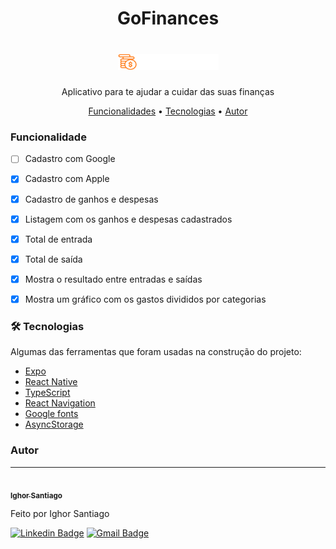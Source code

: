 <h1 align="center">GoFinances</h1>

<h1 align="center">
  <img alt="GoFinances" title="#GoFinances" src="./assets/logo-redme.png" />
</h1>

<p align="center">Aplicativo para te ajudar a cuidar das suas finanças</p>

<p align="center">
 <a href="#funcionalidade">Funcionalidades</a> •
 <a href="#tecnologias">Tecnologias</a> • 
 <a href="#autor">Autor</a>
</p>


### Funcionalidade

- [ ] Cadastro com Google
- [x] Cadastro com Apple
- [x] Cadastro de ganhos e despesas
- [x] Listagem com os ganhos e despesas cadastrados
- [x] Total de entrada
- [x] Total de saída
- [x] Mostra o resultado entre entradas e saídas
- [x] Mostra um gráfico com os gastos divididos por categorias


### 🛠 Tecnologias

Algumas das ferramentas que foram usadas na construção do projeto:

- [Expo](https://expo.io/)
- [React Native](https://reactnative.dev/)
- [TypeScript](https://www.typescriptlang.org/)
- [React Navigation](https://reactnavigation.org/)
- [Google fonts](https://fonts.google.com/)
- [AsyncStorage](https://react-native-async-storage.github.io/async-storage/docs/usage/)


### Autor
---

<a href="https://github.com/ighorsantiago/">
  <img style="border-radius: 80%;" src="https://media.licdn.com/dms/image/D4D03AQFcW7JfXCU1Ag/profile-displayphoto-shrink_400_400/0/1664301489762?e=1684972800&v=beta&t=kS1q5bQIpBuFyPcSjYf4i1mynOMMdn5rB6dnrMoxa_I" width="100px;" alt=""/>
  <br />
  <sub><b>Ighor Santiago</b></sub>
</a>


Feito por Ighor Santiago

[![Linkedin Badge](https://img.shields.io/badge/-Ighor-blue?style=flat-square&logo=Linkedin&logoColor=white&link=https://www.linkedin.com/in/ighor-santiago/)](https://www.linkedin.com/in/ighor-santiago/) 
[![Gmail Badge](https://img.shields.io/badge/-ighorsantiago-c14438?style=flat-square&logo=Gmail&logoColor=white&link=mailto:ighorsantiagobarbosa@gmail.com)](mailto:ighorsantiagobarbosa@gmail.com)
